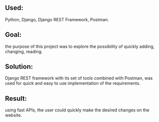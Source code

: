 ## Used: 
Python, Django, Django REST Framework, Postman.
## Goal: 
the purpose of this project was to explore the possibility of quickly adding,
changing, reading.
## Solution: 
Django REST framework with its set of tools combined with Postman, was
used for quick and easy to use implementation of the requirements.
## Result: 
using fast APIs, the user could quickly make the desired changes on the website.
